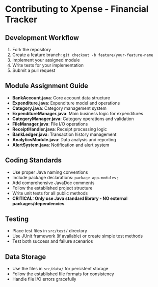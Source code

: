 # Contributing to Xpense - Financial Tracker

## Development Workflow
1. Fork the repository
2. Create a feature branch: `git checkout -b feature/your-feature-name`
3. Implement your assigned module
4. Write tests for your implementation
5. Submit a pull request

## Module Assignment Guide
- **BankAccount.java**: Core account data structure
- **Expenditure.java**: Expenditure model and operations
- **Category.java**: Category management system
- **ExpenditureManager.java**: Main business logic for expenditures
- **CategoryManager.java**: Category operations and validation
- **FileManager.java**: File I/O operations
- **ReceiptHandler.java**: Receipt processing logic
- **BankLedger.java**: Transaction history management
- **AnalyticsModule.java**: Data analysis and reporting
- **AlertSystem.java**: Notification and alert system

## Coding Standards
- Use proper Java naming conventions
- Include package declarations: `package app.modules;`
- Add comprehensive JavaDoc comments
- Follow the established project structure
- Write unit tests for all public methods
- **CRITICAL: Only use Java standard library - NO external packages/dependencies**

## Testing
- Place test files in `src/test/` directory
- Use JUnit framework (if available) or create simple test methods
- Test both success and failure scenarios

## Data Storage
- Use the files in `src/data/` for persistent storage
- Follow the established file formats for consistency
- Handle file I/O errors gracefully
